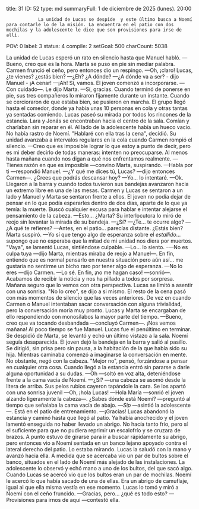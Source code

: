 title:          31
ID:             52
type:           md
summaryFull:    1 de diciembre de 2025 (lunes). 20:00
                
                La unidad de Lucas se despide  y este último busca a Noemí para contarle lo de la misión. La encuentra en el patio con dos mochilas y la adolescente le dice que son provisiones para irse de allí.
POV:            0
label:          3
status:         4
compile:        2
setGoal:        500
charCount:      5038


La unidad de Lucas esperó un rato en silencio hasta que Manuel habló.
—Bueno, creo que es la hora.
Marta se puso en pie sin mediar palabra. Carmen frunció el ceño, pero entonces dio un respingo.
—Oh, ¡claro! Lucas, ¿te vienes? ¿estás bien?
—¿Eh? ¿A dónde?
—¿A dónde va a ser? - dijo Manuel - ¡A cenar!
—¡Ah! Sí, vamos.
El joven comenzó a incorporarse.
—Con cuidado—. Le dijo Marta.
—Sí, gracias.
Cuando terminó de ponerse en pie, sus tres compañeros lo miraron fijamente durante un instante. Cuando se cercioraron de que estaba bien, se pusieron en marcha.
El grupo llegó hasta el comedor, donde ya había unas 10 personas en cola y otras tantas ya sentadas comiendo. Lucas paseó su mirada por todos los rincones de la estancia.
Lara y Jonás se encontraban hacia el centro de la sala. Comían y charlaban sin reparar en él. Al lado de la adolescente había un hueco vacío.
No había rastro de Noemí.
"Hablaré con ella tras la cena", decidió.
Su unidad avanzaba a intervalos regulares en la cola cuando Carmen rompió el silencio.
—Creo que es imposible lograr lo que estoy a punto de decir, pero es mi deber decirlo de todas maneras: intenten no preocuparse. Al menos hasta mañana cuando nos digan a qué nos enfrentamos realmente.
—Tienes razón en que es imposible —convino Marta, suspirando.
—Habla por ti —respondió Manuel.
—¿Y qué me dices tú, Lucas? —dijo entonces Carmen—. ¿Crees que podrás descansar hoy?
—Yo... lo intentaré.
—Ok.
Llegaron a la barra y cuando todos tuvieron sus bandejas avanzaron hacia un extremo libre en una de las mesas. Carmen y Lucas se sentaron a un lado y Manuel y Marta se sentaron frente a ellos.
El joven no podía dejar de pensar en lo que podía esperarles dentro de dos días, aparte de lo que ya temía: la muerte. Buscó cualquier excusa para hablar e intentar alejarse el pensamiento de la cabeza.
—Esto... ¿Marta?
Su interlocutora lo miró de reojo sin levantar la mirada de su bandeja.
—¿Sí?
—¿Te... te ocurre algo?
—¿A qué te refieres?
—Antes, en el patio... parecías distante. ¿Estás bien?
Marta suspiró.
—Yo sí que tengo algo de esperanza sobre el *estallido*... supongo que no esperaba que la mitad de mi unidad nos diera por muertos.
"Vaya", se lamentó Lucas, sintiéndose culpable.
—Lo... lo siento.
-—No es culpa tuya —dijo Marta, mientras miraba de reojo a Manuel—. En fin, entiendo que es normal pensarlo en nuestra situación pero aún así... me gustaría no sentirme un bicho raro por tener algo de esperanza.
—No lo eres —dijo Carmen.
—Lo sé. En fin, ¡no me hagan caso! —sonrió—. Acabamos de recibir la noticia y nos ha pillado a todos por sorpresa. Mañana seguro que lo vemos con otra perspectiva.
Lucas se limitó a asentir con una sonrisa.
"No lo creo", se dijo a si mismo.
El resto de la cena pasó con más momentos de silencio que las veces anteriores. De vez en cuando Carmen o Manuel intentaban sacar conversación con alguna trivialidad, pero la conversación moría muy pronto. Lucas y Marta se encargaban de ello respondiendo con monosílabos la mayor parte del tiempo.
—Bueno, creo que va tocando desbandada —concluyó Carmen—. ¡Nos vemos mañana!
Al poco tiempo se fue Manuel.
Lucas fue el penúltimo en terminar. Se despidió de Marta, se levantó y echó un último vistazo a la sala. Noemí seguía desaparecida.
El joven dejó la bandeja en la barra y salió al pasillo. Se dirigió, sin prisa pero sin pausa, a la habitación de la que había sido su hija.
Mientras caminaba comenzó a imaginarse la conversación en mente. No obstante, negó con la cabeza.
"Mejor no", pensó, forzándose a pensar en cualquier otra cosa.
Cuando llegó a la estancia entró sin pararse a darle alguna oportunidad a su dudas.
—Oh —soltó en voz alta, deteniéndose frente a la cama vacía de Noemí.
—¿Sí? —una cabeza se asomó desde la litera de arriba. Sus pelos rubios cayeron tapándole la cara. Se los apartó con una sonrisa juvenil —Oh, ¡hola Lucas!
—Hola María —sonrió el joven alzando ligeramente la cabeza—. ¿Sabes dónde está Noemí? —preguntó al tiempo que señalaba la cama vacía de abajo.
—*Sip* —asintió la adolescente—. Está en el patio de entrenamiento.
—¡Gracias!
Lucas abandonó la estancia y caminó hasta que llegó al patio.
Ya había anochecido y el joven lamentó enseguida no haber llevado un abrigo. No hacía tanto frío, pero sí el suficiente para que no pudiera reprimir un escalofrío y se cruzara de brazos. A punto estuvo de girarse para ir a buscar rápidamente su abrigo, pero entonces vio a Noemí sentada en un banco lejano apoyado contra el lateral derecho del patio.
Lo estaba mirando.
Lucas la saludó con la mano y avanzó hacia ella. A medida que se acercaba vio un par de bultos sobre el banco, situados en el lado de Noemí más alejado de las instalaciones.
La adolescente lo observó y echó mano a uno de los bultos, del que sacó algo.
Cuando Lucas se acercó vio que los bultos eran un par de mochilas. Noemí le acercó lo que había sacado de una de ellas. Era un abrigo de camuflaje, igual al que ella misma vestía en ese momento.
Lucas lo tomó y miró a Noemí con el ceño fruncido.
—Gracias, pero... ¿qué es todo esto?
—Provisiones para irnos de aquí —contestó ella.